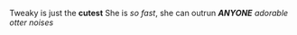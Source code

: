 Tweaky is just the **cutest** 
She is *so fast*, she can outrun __*ANYONE*__ 
*adorable otter noises* 
